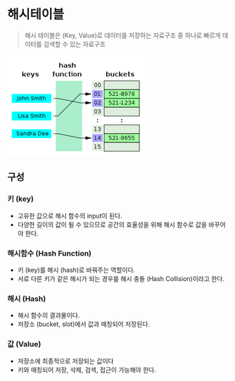 # 해시테이블

> 해시 테이블은 (Key, Value)로 데이터를 저장하는 자료구조 중 하나로 빠르게 데이터를 검색할 수 있는 자료구조

![hash-table](../../images/hash-table.png "hash-table")

## 구성

### 키 (key)

- 고유한 값으로 해시 함수의 input이 된다.
- 다양한 길이의 값이 될 수 있으므로 공간의 효율성을 위해 해시 함수로 값을 바꾸어야 한다.

### 해시함수 (Hash Function)

- 키 (key)를 해시 (hash)로 바꿔주는 역할이다.
- 서로 다른 키가 같은 해시가 되는 경우를 해시 충돌 (Hash Collision)이라고 한다.

### 해시 (Hash)

- 해시 함수의 결과물이다.
- 저장소 (bucket, slot)에서 값과 매칭되어 저장된다.

### 값 (Value)

- 저장소에 최종적으로 저장되는 값이다
- 키와 매칭되어 저장, 삭제, 검색, 접근이 가능해야 한다.
